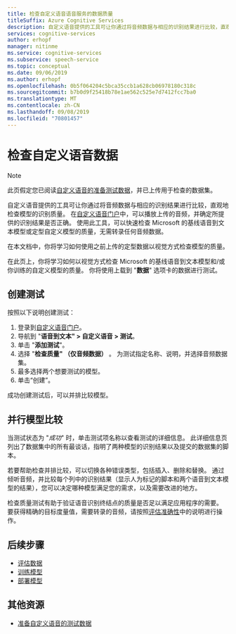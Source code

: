 ```yaml
---
title: 检查自定义语音语音服务的数据质量
titleSuffix: Azure Cognitive Services
description: 自定义语音提供的工具可让你通过将音频数据与相应的识别结果进行比较，直观地检查模型的识别质量。 在自定义语音门户中，可以播放上传的音频，并确定所提供的识别结果是否正确。  使用此工具，可以快速检查基线语音到文本模型或定型自定义模型的质量，无需转录任何音频数据。
services: cognitive-services
author: erhopf
manager: nitinme
ms.service: cognitive-services
ms.subservice: speech-service
ms.topic: conceptual
ms.date: 09/06/2019
ms.author: erhopf
ms.openlocfilehash: 0b5f064204c5bca35ccb1a628cb06978180c318c
ms.sourcegitcommit: b7b0d9f25418b78e1ae562c525e7d7412fcc7ba0
ms.translationtype: MT
ms.contentlocale: zh-CN
ms.lasthandoff: 09/08/2019
ms.locfileid: "70801457"
---
```

# <a name="inspect-custom-speech-data"></a>检查自定义语音数据

> [!NOTE]
> 此页假定您已阅读[自定义语音的准备测试数据](how-to-custom-speech-test-data.md)，并已上传用于检查的数据集。

自定义语音提供的工具可让你通过将音频数据与相应的识别结果进行比较，直观地检查模型的识别质量。 在[自定义语音门户](https://speech.microsoft.com/customspeech)中，可以播放上传的音频，并确定所提供的识别结果是否正确。 使用此工具，可以快速检查 Microsoft 的基线语音到文本模型或定型自定义模型的质量，无需转录任何音频数据。

在本文档中，你将学习如何使用之前上传的定型数据以视觉方式检查模型的质量。

在此页上，你将学习如何以视觉方式检查 Microsoft 的基线语音到文本模型和/或你训练的自定义模型的质量。 你将使用上载到 "**数据**" 选项卡的数据进行测试。

## <a name="create-a-test"></a>创建测试

按照以下说明创建测试：

1. 登录到[自定义语音门户](https://speech.microsoft.com/customspeech)。
2. 导航到 "**语音到文本" > 自定义语音 > 测试**。
3. 单击 "**添加测试**"。
4. 选择 "**检查质量" （仅音频数据）** 。 为测试指定名称、说明，并选择音频数据集。
5. 最多选择两个想要测试的模型。
6. 单击“创建”。

成功创建测试后，可以并排比较模型。

## <a name="side-by-side-model-comparisons"></a>并行模型比较

当测试状态为 "*成功*" 时，单击测试项名称以查看测试的详细信息。 此详细信息页列出了数据集中的所有最谈话，指明了两种模型的识别结果以及提交的数据集的脚本。

若要帮助检查并排比较，可以切换各种错误类型，包括插入、删除和替换。 通过倾听音频，并比较每个列中的识别结果（显示人为标记的脚本和两个语音到文本模型的结果），您可以决定哪种模型满足您的需求，以及需要改进的地方。

检查质量测试有助于验证语音识别终结点的质量是否足以满足应用程序的需要。  要获得精确的目标度量值，需要转录的音频，请按照[评估准确性](how-to-custom-speech-evaluate-data.md)中的说明进行操作。

## <a name="next-steps"></a>后续步骤

* [评估数据](how-to-custom-speech-evaluate-data.md)
* [训练模型](how-to-custom-speech-train-model.md)
* [部署模型](how-to-custom-speech-deploy-model.md)

## <a name="additional-resources"></a>其他资源

* [准备自定义语音的测试数据](how-to-custom-speech-test-data.md)
